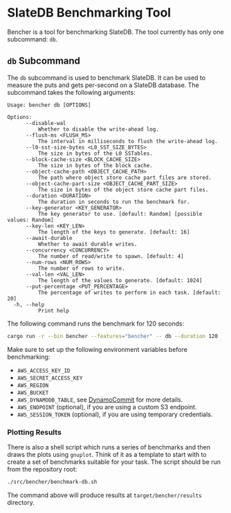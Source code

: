# SlateDB Benchmarking Tool

Bencher is a tool for benchmarking SlateDB. The tool currently has only one
subcommand: `db`.

## `db` Subcommand

The `db` subcommand is used to benchmark SlateDB. It can be used to measure the
puts and gets per-second on a SlateDB database. The subcommand takes the following
arguments:

```
Usage: bencher db [OPTIONS]

Options:
      --disable-wal
          Whether to disable the write-ahead log.
      --flush-ms <FLUSH_MS>
          The interval in milliseconds to flush the write-ahead log.
      --l0-sst-size-bytes <L0_SST_SIZE_BYTES>
          The size in bytes of the L0 SSTables.
      --block-cache-size <BLOCK_CACHE_SIZE>
          The size in bytes of the block cache.
      --object-cache-path <OBJECT_CACHE_PATH>
          The path where object store cache part files are stored.
      --object-cache-part-size <OBJECT_CACHE_PART_SIZE>
          The size in bytes of the object store cache part files.
      --duration <DURATION>
          The duration in seconds to run the benchmark for.
      --key-generator <KEY_GENERATOR>
          The key generator to use. [default: Random] [possible values: Random]
      --key-len <KEY_LEN>
          The length of the keys to generate. [default: 16]
      --await-durable
          Whether to await durable writes.
      --concurrency <CONCURRENCY>
          The number of read/write to spawn. [default: 4]
      --num-rows <NUM_ROWS>
          The number of rows to write.
      --val-len <VAL_LEN>
          The length of the values to generate. [default: 1024]
      --put-percentage <PUT_PERCENTAGE>
          The percentage of writes to perform in each task. [default: 20]
  -h, --help
          Print help
```

The following command runs the benchmark for 120 seconds:

```bash
cargo run -r --bin bencher --features="bencher" -- db --duration 120
```

Make sure to set up the following environment variables before benchmarking:

- `AWS_ACCESS_KEY_ID`
- `AWS_SECRET_ACCESS_KEY`
- `AWS_REGION`
- `AWS_BUCKET`
- `AWS_DYNAMODB_TABLE`, see
  [DynamoCommit](https://docs.rs/object_store/latest/object_store/aws/struct.DynamoCommit.html)
  for more details.
- `AWS_ENDPOINT` (optional), if you are using a custom S3 endpoint.
- `AWS_SESSION_TOKEN` (optional), if you are using temporary credentials. 

### Plotting Results

There is also a shell script which runs a series of benchmarks and then draws
the plots using `gnuplot`. Think of it as a template to start with to create
a set of benchmarks suitable for your task. The script should be run from
the repository root:

```bash
./src/bencher/benchmark-db.sh
```

The command above will produce results at `target/bencher/results` directory. 
